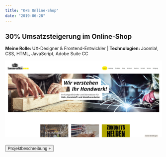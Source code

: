 ```yaml
---
title: "K+S Online-Shop"
date: "2019-06-28"
---
```


## 30% Umsatzsteigerung im Online-Shop

<p style="font-size: var(--fs-sm); line-height: var(--lh-base); color: var(--col-gray)"><strong>Meine Rolle: </strong>UX-Designer & Frontend-Entwickler | <strong>Technologien: </strong>Joomla!, CSS, HTML, JavaScript, Adobe Suite CC</p>

![Online-Shop von K + S](../images/KS-ShopMockup.jpg)

<div class="description-button" style="padding-top: 0.5rem; border-top: 1px solid var(--col-lightgray)">
    <button style="font-size: var(--fs-sm); color: var(--col-darkgray); font-weight: var(--fw-bold);">Projektbeschreibung +</button>
</div>

<div class="project-description" style="padding-bottom: 0.5rem; height: 0; overflow: hidden; transition: height 1s ease; interpolate-size: allow-keywords; border-bottom: 1px solid var(--col-lightgray)">

#### Herausforderung

Der Shop musste in vielen Bereichen aktualisiert und besser strukturiert werden, um sich abzuheben und wieder konkurrenzfähig zu sein, also musste auf bestehender Struktur aufbauend, der Shop modernisiert werden. Die Kundenbetreuer und Vertreter sollten zudem entlastet werden, indem die Kommunikation mit den Kunden vereinfacht wird und die Kunden sollten sich besser zurechtfinden, um mehr zu bestellen.

#### User-Research

- Die qualitative **User-Research** (Fragen an Kundenbetreuer, Vertreter, Kunden) und quantitative **Auswertung von Google-Analytics-Daten** zeigte auf, auf welchen Seiten die **Absprungrate zu hoch** war und wo die Kunden sich nicht zurecht fanden.
- Anhand der Resonanz der Kundenbetreuer, fanden wir heraus, dass zu viele **Produktbilder für Bestellungen fehlten** und der Anmeldeprozess sowie die **Kommunikation** zum Unternehmen zu kompliziert war.
- Das **Design** wurde als zu altmodisch und nicht mehr zeitgemäß empfunden und war auch nicht konsistent genug, dadurch hatte der Kunde kein gutes Gefühl beim Bestellen.

#### Vorgehen

2. **Proto-Persona** erstellt, damit das Team sich auf diesen einen Typ Kunden einstellt und plant.
3. **Farbschema harmonisch erweitert,** da die primären Farben nicht ausgetauscht werden sollten und man mehr Spielraum bekommt, um das Interesse des Kunden zu bekommen.
4. **harmonierende Schriftpaare** getestet und dann die **Corporate Identity** erstellt.
5. Chat-Modul eingerichtet, da so direkt **Probleme und Fragen der Kunden leichter beseitigt** werden konnten.
6. **Newsletter-Modul** wurde installiert, das kostspielige Flyer ersetzt und die Kunden konnten sich besser über neue Produkte informieren.
7. **Landingpages** auf Basis vorangegangener User-Research erstellt, um die Anbindung an die Planungssoftware zu bewerben.
8. **Produktpflege** wurde optimiert, indem **65.000 Produktbilder** und Beschreibungen mit Photoshop-Automatiken überarbeitet wurden.

#### Test und Validierung

- Getestet wurden die Maßnahmen zuerst mittels **Heuristic Markup** und monatlich die **steigenden Umsätze im Online-Shop registriert,** zudem habe ich jede Änderung mit Hilfe des **5-Sekunden-Tests** überprüft.

#### Ergebnis

30% Umsatzsteigerung durch Produktpflege und konsistentes und moderneres Design des Online-Shops und besserer Kommunikation mit den Kunden.<br/><br/>

![Proto-Persona für den generellen Kundenstamm](../images/KS-CI.jpg)

<p style="font-size: var(--fs-sm)">&#8593;  <strong>Anlegen des erweiterten Farbschemas</strong> auf Basis der ursprünglichen Logo-Farben (schwarz/gelb) und abgleichen möglichst passender Schriften für Print und Online (li.). Proto-Persona zur Planung für meine Designs und dem generellen Überblick über den Kunden und was gerne Bestellt wird (re).</p>

</div>
